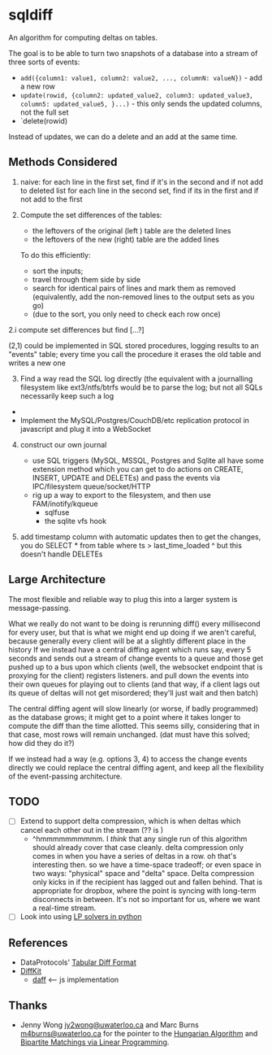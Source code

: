 sqldiff
=======

An algorithm for computing deltas on tables.

The goal is to be able to turn two snapshots
of a database into a stream of three sorts of events:

* `add({column1: value1, column2: value2, ..., columnN: valueN})` - add a new row 
* `update(rowid, {column2: updated_value2, column3: updated_value3, column5: updated_value5, }...)` - this only sends the updated columns, not the full set
* `delete(rowid)

Instead of updates, we can do a delete and an add at the same time.

Methods Considered
------------------

1. naive: for each line in the first set, find if it's in the second and if not add to deleted list
 for each line in the second set, find if its in the first and if not add to the first 


2. Compute the set differences of the tables:
   - the leftovers of the original (left ) table are the deleted lines
   - the leftovers of the      new (right) table are the added lines
   
   To do this efficiently:
    - sort the inputs;
    - travel through them side by side
    - search for identical pairs of lines and mark them as removed
      (equivalently, add the non-removed lines to the output sets as you go)
    - (due to the sort, you only need to check each row once)

2.i 
  compute set differences but find
   [...?]
  
(2,1) could be implemented in SQL stored procedures, logging results to an "events" table; every time you call the procedure it erases the old table and writes a new one

3. Find a way read the SQL log directly 
  (the equivalent with a journalling filesystem like ext3/ntfs/btrfs would be to parse the log; but not all SQLs necessarily keep such a log
  -
  - Implement the MySQL/Postgres/CouchDB/etc replication protocol in javascript and plug it into a WebSocket

4. construct our own journal
     - use SQL triggers (MySQL, MSSQL, Postgres and Sqlite all have some extension method which you can get to do actions on CREATE, INSERT, UPDATE and DELETEs) and pass the events via IPC/filesystem queue/socket/HTTP
     - rig up a way to export to the filesystem, and then use FAM/inotify/kqueue
         - sqlfuse
         - the sqlite vfs hook
         
5. add timestamp column with automatic updates
  then to get the changes, you do SELECT * from table where ts > last_time_loaded
  ^ but this doesn't handle DELETEs

Large Architecture
------------------

The most flexible and reliable way to plug this into a larger system is message-passing.

What we really do not want to be doing is rerunning diff() every millisecond for every user,
but that is what we might end up doing if we aren't careful, because generally every client will be at a slightly different place in the history
If we instead have a central diffing agent which runs say, every 5 seconds
and sends out a stream of change events to a queue
and those get pushed up to a bus
upon which clients (well, the websocket endpoint that is proxying for the client) registers listeners.
 and pull down the events into their own queues
 for playing out to clients
 (and that way, if a client lags out its queue of deltas will not get misordered; they'll just wait and then batch)

The central diffing agent will slow linearly (or worse, if badly programmed) as the database grows;
it might get to a point where it takes longer to compute the diff than the time allotted.
This seems silly, considering that in that case, most rows will remain unchanged.
(dat must have this solved; how did they do it?)

If we instead had a way (e.g. options 3, 4) to access the change events
 directly we could replace the central diffing agent, and keep all the 
 flexibility of the event-passing architecture. 

TODO
----


* [ ] Extend to support delta compression, which is when deltas which cancel each other out in the stream (?? is )
    * ^hmmmmmmmmmm. I *think* that any single run of this algorithm should already cover that case cleanly. delta compression only comes in when you have a series of deltas in a row.
    oh that's interesting then. so we have a time-space tradeoff; or even space in two ways: "physical" space and "delta" space. Delta compression only kicks in if the recipient has lagged out and fallen behind. That is appropriate for dropbox, where the point is syncing with long-term disconnects in between. It's not so important for us, where we want a real-time stream. 
* [ ] Look into using [LP solvers in python](https://wiki.python.org/moin/NumericAndScientific/Libraries#Mixed_Integer_and_Linear_Programming)

References
-----------

* DataProtocols' [Tabular Diff Format](http://dataprotocols.org/tabular-diff-format/)
* [DiffKit](http://www.diffkit.org/)
    * [daff](http://paulfitz.github.io/daff/) <-- js implementation
    
    
    
Thanks
-------

* Jenny Wong <jy2wong@uwaterloo.ca> and Marc Burns <m4burns@uwaterloo.ca> for the pointer to the [Hungarian Algorithm](https://en.wikipedia.org/wiki/Hungarian_algorithm) and [Bipartite Matchings via Linear Programming](http://www.imsc.res.in/~meena/matching/lecture5.pdf).
    